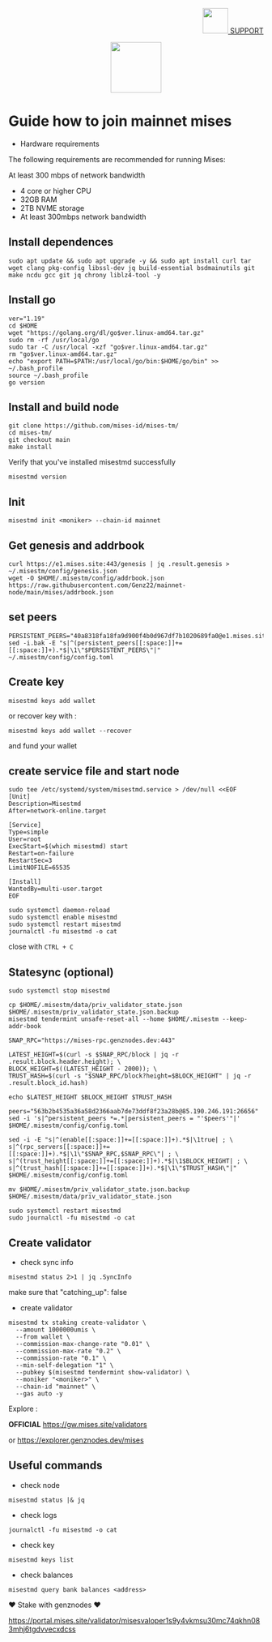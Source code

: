 <p align="right">
    <a href="https://t.me/genznodes">
    <img width="auto" height="50" src="https://user-images.githubusercontent.com/94878333/204091299-78a00a6b-a288-4db5-883f-1ef5106020e4.jpg">
    SUPPORT
    </a>
</p>


<p align="center">
    <img height="100" width="auto" src="https://user-images.githubusercontent.com/94878333/204089761-19c1cebf-ce7f-4d81-bade-46072cc99dd0.jpg">
</p>

# Guide how to join mainnet mises

- Hardware requirements

The following requirements are recommended for running Mises:

At least 300 mbps of network bandwidth

- 4 core or higher CPU
- 32GB RAM
- 2TB NVME storage
- At least 300mbps network bandwidth

## Install dependences

```
sudo apt update && sudo apt upgrade -y && sudo apt install curl tar wget clang pkg-config libssl-dev jq build-essential bsdmainutils git make ncdu gcc git jq chrony liblz4-tool -y
```

## Install go

```
ver="1.19"
cd $HOME
wget "https://golang.org/dl/go$ver.linux-amd64.tar.gz"
sudo rm -rf /usr/local/go
sudo tar -C /usr/local -xzf "go$ver.linux-amd64.tar.gz"
rm "go$ver.linux-amd64.tar.gz"
echo "export PATH=$PATH:/usr/local/go/bin:$HOME/go/bin" >> ~/.bash_profile
source ~/.bash_profile
go version
```

## Install and build node

```
git clone https://github.com/mises-id/mises-tm/
cd mises-tm/
git checkout main
make install
```

Verify that you've installed misestmd successfully

```
misestmd version
```

## Init

```
misestmd init <moniker> --chain-id mainnet
```

## Get genesis and addrbook

```
curl https://e1.mises.site:443/genesis | jq .result.genesis > ~/.misestm/config/genesis.json
wget -O $HOME/.misestm/config/addrbook.json https://raw.githubusercontent.com/Genz22/mainnet-node/main/mises/addrbook.json
```

## set peers

```
PERSISTENT_PEERS="40a8318fa18fa9d900f4b0d967df7b1020689fa0@e1.mises.site:26656"
sed -i.bak -E "s|^(persistent_peers[[:space:]]+=[[:space:]]+).*$|\1\"$PERSISTENT_PEERS\"|"  ~/.misestm/config/config.toml
```

## Create key

```
misestmd keys add wallet
```

or recover key with :

```
misestmd keys add wallet --recover
```

and fund your wallet

## create service file and start node

```
sudo tee /etc/systemd/system/misestmd.service > /dev/null <<EOF
[Unit]
Description=Misestmd
After=network-online.target

[Service]
Type=simple
User=root
ExecStart=$(which misestmd) start  
Restart=on-failure
RestartSec=3
LimitNOFILE=65535

[Install]
WantedBy=multi-user.target
EOF
```

```
sudo systemctl daemon-reload
sudo systemctl enable misestmd
sudo systemctl restart misestmd
journalctl -fu misestmd -o cat
```

close with `CTRL + C`

## Statesync (optional)


```
sudo systemctl stop misestmd

cp $HOME/.misestm/data/priv_validator_state.json $HOME/.misestm/priv_validator_state.json.backup
misestmd tendermint unsafe-reset-all --home $HOME/.misestm --keep-addr-book

SNAP_RPC="https://mises-rpc.genznodes.dev:443"

LATEST_HEIGHT=$(curl -s $SNAP_RPC/block | jq -r .result.block.header.height); \
BLOCK_HEIGHT=$((LATEST_HEIGHT - 2000)); \
TRUST_HASH=$(curl -s "$SNAP_RPC/block?height=$BLOCK_HEIGHT" | jq -r .result.block_id.hash)

echo $LATEST_HEIGHT $BLOCK_HEIGHT $TRUST_HASH

peers="563b2b4535a36a58d2366aab7de73ddf8f23a28b@85.190.246.191:26656"
sed -i 's|^persistent_peers *=.*|persistent_peers = "'$peers'"|' $HOME/.misestm/config/config.toml

sed -i -E "s|^(enable[[:space:]]+=[[:space:]]+).*$|\1true| ; \
s|^(rpc_servers[[:space:]]+=[[:space:]]+).*$|\1\"$SNAP_RPC,$SNAP_RPC\"| ; \
s|^(trust_height[[:space:]]+=[[:space:]]+).*$|\1$BLOCK_HEIGHT| ; \
s|^(trust_hash[[:space:]]+=[[:space:]]+).*$|\1\"$TRUST_HASH\"|" $HOME/.misestm/config/config.toml

mv $HOME/.misestm/priv_validator_state.json.backup $HOME/.misestm/data/priv_validator_state.json

sudo systemctl restart misestmd
sudo journalctl -fu misestmd -o cat
```

## Create validator

- check sync info

```
misestmd status 2>1 | jq .SyncInfo
```

make sure that "catching_up": false

- create validator

```
misestmd tx staking create-validator \
  --amount 1000000umis \
  --from wallet \
  --commission-max-change-rate "0.01" \
  --commission-max-rate "0.2" \
  --commission-rate "0.1" \
  --min-self-delegation "1" \
  --pubkey $(misestmd tendermint show-validator) \
  --moniker "<moniker>" \
  --chain-id "mainnet" \
  --gas auto -y
```

Explore :

**OFFICIAL** https://gw.mises.site/validators

or https://explorer.genznodes.dev/mises

## Useful commands

- check node

```
misestmd status |& jq
```

- check logs

```
journalctl -fu misestmd -o cat
```

- check key

```
misestmd keys list
```

- check balances 

```
misestmd query bank balances <address>
```

❤ Stake with genznodes ❤

https://portal.mises.site/validator/misesvaloper1s9y4vkmsu30mc74qkhn083mhj6tgdvvecxdcss
